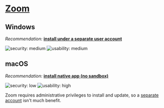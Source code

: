 # [Zoom](https://zoom.us/)

## Windows

_Recommendation:_ [**install under a separate user account**](/solutions/install-under-separate-user.md)

![security: medium](https://img.shields.io/badge/security-medium-yellow) ![usability: medium](https://img.shields.io/badge/usability-medium-yellow)

## macOS

_Recommendation:_ [**install native app (no sandbox)**](/solutions/install-native-app-no-sandbox.md)

![security: low](https://img.shields.io/badge/security-low-red) ![usability: high](https://img.shields.io/badge/usability-high-blue)

Zoom requires administrative privileges to install and update, so a [separate account](/solutions/install-under-separate-user.md) isn't much benefit.